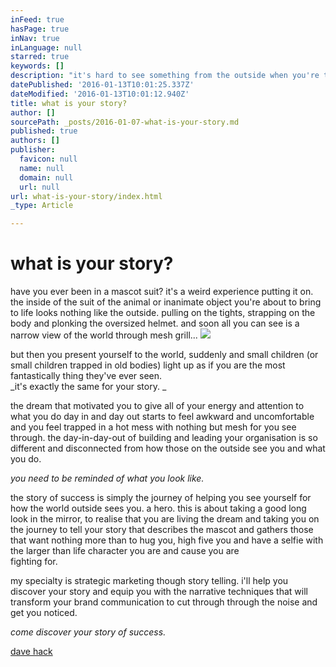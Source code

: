 ```yaml
---
inFeed: true
hasPage: true
inNav: true
inLanguage: null
starred: true
keywords: []
description: "it's hard to see something from the outside when you're trapped on the inside - strategic marketing through story telling"
datePublished: '2016-01-13T10:01:25.337Z'
dateModified: '2016-01-13T10:01:12.940Z'
title: what is your story?
author: []
sourcePath: _posts/2016-01-07-what-is-your-story.md
published: true
authors: []
publisher:
  favicon: null
  name: null
  domain: null
  url: null
url: what-is-your-story/index.html
_type: Article

---
```

# **what is your story?**

have you ever been in a mascot suit? it's a weird experience putting it on. the inside of the suit of the animal or inanimate object you're about to bring to life looks nothing like the outside. pulling on the tights, strapping on the body and plonking the oversized helmet. and soon all you can see is a narrow view of the world through mesh grill... ![](https://the-grid-user-content.s3-us-west-2.amazonaws.com/0b6a4d0a-ace3-4f85-ae63-e234fa05c5f9.jpg)

but then you present yourself to the world, suddenly and small children (or small children trapped in old bodies) light up as if you are the most fantastically thing they've ever seen.   
_it's exactly the same for your story. _

the dream that motivated you to give all of your energy and attention to what you do day in and day out starts to feel awkward and uncomfortable and you feel trapped in a hot mess with nothing but mesh for you see through. the day-in-day-out of building and leading your organisation is so different and disconnected from how those on the outside see you and what you do.

_you need to be reminded of what you look like._

the story of success is simply the journey of helping you see yourself for how the world outside sees you. a hero. this is about taking a good long look in the mirror, to realise that you are living the dream and taking you on the journey to tell your story that describes the mascot and gathers those that want nothing more than to hug you, high five you and have a selfie with the larger than life character you are and cause you are   
fighting for.

my specialty is strategic marketing though story telling. i'll help you discover your story and equip you with the narrative techniques that will transform your brand communication to cut through through the noise and get you noticed.

_come discover your story of success._

[dave hack ][0]

[0]: mailto:david.hack@gmail.com